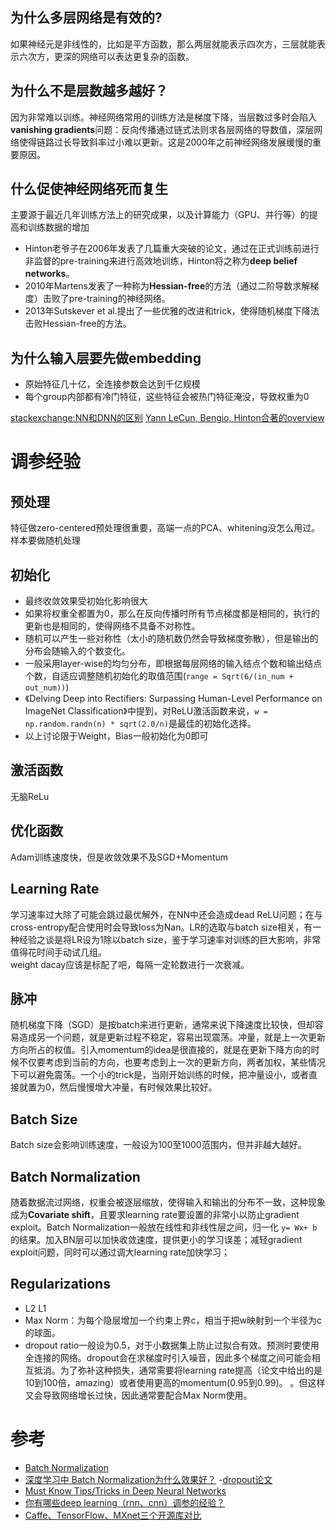 ## 为什么多层网络是有效的?
如果神经元是非线性的，比如是平方函数，那么两层就能表示四次方，三层就能表示六次方，更深的网络可以表达更复杂的函数。

## 为什么不是层数越多越好？
因为非常难以训练。神经网络常用的训练方法是梯度下降，当层数过多时会陷入**vanishing gradients**问题：反向传播通过链式法则求各层网络的导数值，深层网络使得链路过长导致斜率过小难以更新。这是2000年之前神经网络发展缓慢的重要原因。

## 什么促使神经网络死而复生
主要源于最近几年训练方法上的研究成果，以及计算能力（GPU、并行等）的提高和训练数据的增加   
- Hinton老爷子在2006年发表了几篇重大突破的论文，通过在正式训练前进行非监督的pre-training来进行高效地训练，Hinton将之称为**deep belief networks**。   
- 2010年Martens发表了一种称为**Hessian-free**的方法（通过二阶导数求解梯度）击败了pre-training的神经网络。      
- 2013年Sutskever et al.提出了一些优雅的改进和trick，使得随机梯度下降法击败Hessian-free的方法。   

## 为什么输入层要先做embedding
- 原始特征几十亿，全连接参数会达到千亿规模
- 每个group内部都有冷门特征，这些特征会被热门特征淹没，导致权重为0




[stackexchange:NN和DNN的区别](http://www.cs.toronto.edu/~hinton/absps/NatureDeepReview.pdf)
[Yann LeCun, Bengio, Hinton合著的overview](http://www.cs.toronto.edu/~hinton/absps/NatureDeepReview.pdf)

# 调参经验
## 预处理
特征做zero-centered预处理很重要，高端一点的PCA、whitening没怎么用过。
样本要做随机处理

## 初始化
- 最终收敛效果受初始化影响很大
- 如果将权重全都置为0，那么在反向传播时所有节点梯度都是相同的，执行的更新也是相同的，使得网络不具备不对称性。
- 随机可以产生一些对称性（太小的随机数仍然会导致梯度弥散），但是输出的分布会随输入的个数变化。
- 一般采用layer-wise的均匀分布，即根据每层网络的输入结点个数和输出结点个数，自适应调整随机初始化的取值范围(`range = Sqrt(6/(in_num + out_num))`)
- 《Delving Deep into Rectifiers: Surpassing Human-Level Performance on ImageNet Classification》中提到，对ReLU激活函数来说，`w = np.random.randn(n) * sqrt(2.0/n)`是最佳的初始化选择。
- 以上讨论限于Weight，Bias一般初始化为0即可

## 激活函数
无脑ReLu

## 优化函数
Adam训练速度快，但是收敛效果不及SGD+Momentum

## Learning Rate
学习速率过大除了可能会跳过最优解外，在NN中还会造成dead ReLU问题；在与cross-entropy配合使用时会导致loss为Nan。LR的选取与batch size相关，有一种经验之谈是将LR设为1除以batch size，鉴于学习速率对训练的巨大影响，非常值得花时间手动试几组。  
weight dacay应该是标配了吧，每隔一定轮数进行一次衰减。

## 脉冲
随机梯度下降（SGD）是按batch来进行更新，通常来说下降速度比较快，但却容易造成另一个问题，就是更新过程不稳定，容易出现震荡。冲量，就是上一次更新方向所占的权值。引入momentum的idea是很直接的，就是在更新下降方向的时候不仅要考虑到当前的方向，也要考虑到上一次的更新方向，两者加权，某些情况下可以避免震荡。一个小的trick是，当刚开始训练的时候，把冲量设小，或者直接就置为0，然后慢慢增大冲量，有时候效果比较好。

## Batch Size
Batch size会影响训练速度，一般设为100至1000范围内，但并非越大越好。

## Batch Normalization
随着数据流过网络，权重会被逐层缩放，使得输入和输出的分布不一致，这种现象成为**Covariate shift**，且要求learning rate要设置的非常小以防止gradient exploit。Batch Normalization一般放在线性和非线性层之间，归一化 `y= Wx+ b`的结果。加入BN层可以加快收敛速度，提供更小的学习误差；减轻gradient exploit问题，同时可以通过调大learning rate加快学习；

## Regularizations
- L2 L1
- Max Norm：为每个隐层增加一个约束上界c，相当于把w映射到一个半径为c的球面。
- dropout ratio一般设为0.5，对于小数据集上防止过拟合有效。预测时要使用全连接的网络。dropout会在求梯度时引入噪音，因此多个梯度之间可能会相互抵消。为了弥补这种损失，通常需要将learning rate提高（论文中给出的是10到100倍，amazing）或者使用更高的momentum(0.95到0.99)。
。但这样又会导致网络增长过快，因此通常要配合Max Norm使用。

# 参考
- [Batch Normalization](http://shuokay.com/2016/05/28/batch-norm/)
- [深度学习中 Batch Normalization为什么效果好？](https://www.zhihu.com/question/38102762)
-[dropout论文](http://jmlr.org/papers/volume15/srivastava14a/srivastava14a.pdf)
- [Must Know Tips/Tricks in Deep Neural Networks](http://lamda.nju.edu.cn/weixs/project/CNNTricks/CNNTricks.html)
- [你有哪些deep learning（rnn、cnn）调参的经验？](https://www.zhihu.com/question/41631631)
- [Caffe、TensorFlow、MXnet三个开源库对比](https://chenrudan.github.io/blog/2015/11/18/comparethreeopenlib.html)